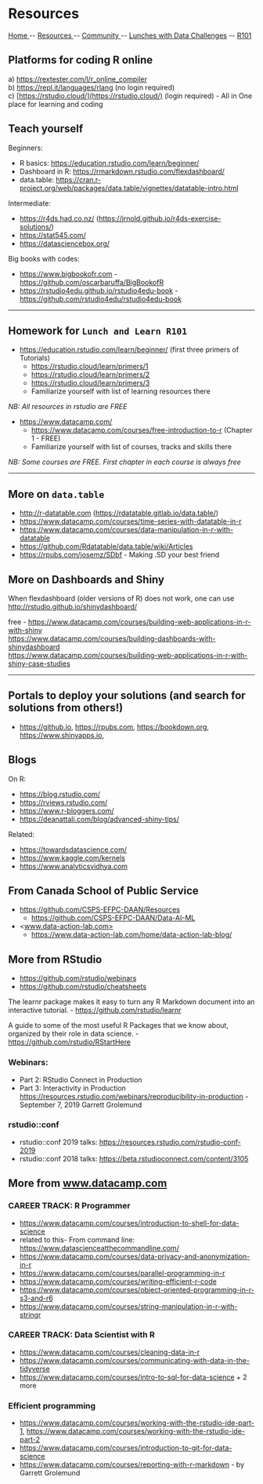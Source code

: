 
# Resources


[ Home ](https://IVI-M.github.io/R-Ottawa/) --  [ Resources ](resources.md) -- [ Community ](community.md) -- [Lunches with Data Challenges](meetups.md) -- [ R101 ](101.md)

## Platforms for coding R online 

a) <https://rextester.com/l/r_online_compiler>  
b) <https://repl.it/languages/rlang>    (no login required)  
c) [https://rstudio.cloud/](https://rstudio.cloud/) (login required) - All in One place for learning and coding   

## Teach yourself

Beginners:
- R basics: <https://education.rstudio.com/learn/beginner/>
- Dashboard in R: <https://rmarkdown.rstudio.com/flexdashboard/>
- data.table: <https://cran.r-project.org/web/packages/data.table/vignettes/datatable-intro.html>

Intermediate:
- <https://r4ds.had.co.nz/>  (<https://jrnold.github.io/r4ds-exercise-solutions/>)
- <https://stat545.com/>
- <https://datasciencebox.org/>

Big books with codes:
- <https://www.bigbookofr.com> - <https://github.com/oscarbaruffa/BigBookofR>
- <https://rstudio4edu.github.io/rstudio4edu-book> - <https://github.com/rstudio4edu/rstudio4edu-book>

---

## Homework for `Lunch and Learn R101`

- <https://education.rstudio.com/learn/beginner/> (first three primers of Tutorials)
  - <https://rstudio.cloud/learn/primers/1>
  - <https://rstudio.cloud/learn/primers/2>
  - <https://rstudio.cloud/learn/primers/3>
  - Familiarize yourself with list of  learning resources there

*NB: All resources in rstudio are FREE*

- <https://www.datacamp.com/>
  - <https://www.datacamp.com/courses/free-introduction-to-r> (Chapter 1 - FREE)
  - Familiarize yourself with list of courses, tracks and skills there

*NB: Some courses are FREE. First chapter in each course is always free*


--- 

## More on `data.table`

- <http://r-datatable.com> (<https://rdatatable.gitlab.io/data.table/>)
- <https://www.datacamp.com/courses/time-series-with-datatable-in-r>
- <https://www.datacamp.com/courses/data-manipulation-in-r-with-datatable>
- <https://github.com/Rdatatable/data.table/wiki/Articles>
- <https://rpubs.com/josemz/SDbf> - Making .SD your best friend


## More on Dashboards and Shiny

When flexdashboard (older versions of R) does not work, one can use <http://rstudio.github.io/shinydashboard/>  

free - <https://www.datacamp.com/courses/building-web-applications-in-r-with-shiny>  
<https://www.datacamp.com/courses/building-dashboards-with-shinydashboard>       
<https://www.datacamp.com/courses/building-web-applications-in-r-with-shiny-case-studies>   


---

## Portals to deploy your solutions (and search for solutions from others!)

- <https://github.io>, <https://rpubs.com>, <https://bookdown.org>, <https://www.shinyapps.io>, 

## Blogs

On R:
- <https://blog.rstudio.com/>
- <https://rviews.rstudio.com/>
- <https://www.r-bloggers.com/>
- <https://deanattali.com/blog/advanced-shiny-tips/>

Related:
- <https://towardsdatascience.com/>
- <https://www.kaggle.com/kernels>
- <https://www.analyticsvidhya.com>

## From Canada School of Public Service

- <https://github.com/CSPS-EFPC-DAAN/Resources>
  - <https://github.com/CSPS-EFPC-DAAN/Data-AI-ML>
- <www.data-action-lab.com>
   - <https://www.data-action-lab.com/home/data-action-lab-blog/>

## More from RStudio

- <https://github.com/rstudio/webinars>
- <https://github.com/rstudio/cheatsheets>

The learnr package makes it easy to turn any R Markdown document into an interactive tutorial. -
<https://github.com/rstudio/learnr>

A guide to some of the most useful R Packages that we know about, organized by their role in data science. -
<https://github.com/rstudio/RStartHere>


### Webinars:

- Part 2: RStudio Connect in Production 
- Part 3: Interactivity in Production
<https://resources.rstudio.com/webinars/reproducibility-in-production> - September 7, 2019 Garrett Grolemund



### rstudio::conf

- rstudio::conf 2019 talks: <https://resources.rstudio.com/rstudio-conf-2019>
- rstudio::conf 2018 talks: <https://beta.rstudioconnect.com/content/3105>


## More from www.datacamp.com 

### CAREER TRACK: R Programmer

- <https://www.datacamp.com/courses/introduction-to-shell-for-data-science>
- related to this- From command line: <https://www.datascienceatthecommandline.com/>
- <https://www.datacamp.com/courses/data-privacy-and-anonymization-in-r>
- <https://www.datacamp.com/courses/parallel-programming-in-r>
- <https://www.datacamp.com/courses/writing-efficient-r-code>
- <https://www.datacamp.com/courses/object-oriented-programming-in-r-s3-and-r6>
- <https://www.datacamp.com/courses/string-manipulation-in-r-with-stringr>

### CAREER TRACK: Data Scientist with R

- <https://www.datacamp.com/courses/cleaning-data-in-r>
- <https://www.datacamp.com/courses/communicating-with-data-in-the-tidyverse> 
- <https://www.datacamp.com/courses/intro-to-sql-for-data-science> + 2 more

### Efficient programming

- <https://www.datacamp.com/courses/working-with-the-rstudio-ide-part-1>, <https://www.datacamp.com/courses/working-with-the-rstudio-ide-part-2>
- <https://www.datacamp.com/courses/introduction-to-git-for-data-science>
- <https://www.datacamp.com/courses/reporting-with-r-markdown> - by Garrett Grolemund 
